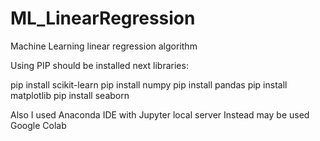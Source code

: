 # ML_LinearRegression
Machine Learning linear regression algorithm


Using PIP should be installed next libraries:

pip install scikit-learn
pip install numpy
pip install pandas
pip install matplotlib
pip install seaborn


Also I used Anaconda IDE with Jupyter local server
Instead may be used Google Colab 